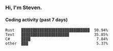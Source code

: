 ### Hi, I'm Steven.

#### Coding activity (past 7 days)
```
Rust   ▓▓▓▓▓▓▓▓▓▓▓▓▓▓▓▓▓▓▓▓▓▓▓▓▓▓▓▓▓▓  50.94%
Text   ▓▓▓▓▓▓▓▓▓▓▓▓▓▓▓▓▓▓▓▓▓           35.85%
C#     ▓▓▓▓                             7.84%
other  ▓▓▓                              5.37%
```
